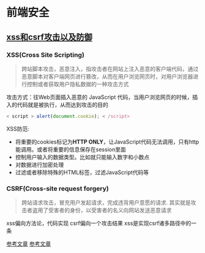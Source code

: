 # 前端安全

## [xss和csrf攻击以及防御](https://juejin.im/entry/5b4b56fd5188251b1a7b2ac1)

### XSS(Cross Site Scripting)

> 跨站脚本攻击，恶意注入，指攻击者在网站上注入恶意的客户端代码，通过恶意脚本对客户端网页进行篡改，从而在用户浏览网页时，对用户浏览器进行控制或者获取用户隐私数据的一种攻击方式

攻击方式：往Web页面插入恶意的 JavaScript 代码，当用户浏览网页的时候，插入的代码就是被执行，从而达到攻击的目的

``` js
< script > alert(document.cookie); < /script>
```

XSS防范:

* 将重要的cookies标记为**HTTP ONLY**，让JavaScript代码无法调用，只有http能调用。或者将重要的信息保存在session里面
* 控制用户输入的数据类型。比如就只能输入数字和小数点
* 对数据进行加密处理
* 过滤或者移除特殊的HTML标签，过滤JavaScript代码等

### CSRF(Cross-site request forgery)

> 跨站请求攻击，冒充用户发起请求，完成违背用户意愿的请求. 其实就是攻击者盗用了受害者的身份，以受害者的名义向网站发送恶意请求

xss偏向方法论，代码实现
csrf偏向一个攻击结果
xss是实现csrf诸多路径中的一条

[参考文章](https://tech.meituan.com/2018/09/27/fe-security.html)
[参考文章](https://tech.meituan.com/2018/10/11/fe-security-csrf.html)
